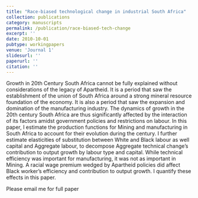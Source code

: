 ```yaml
---
title: "Race-biased technological change in industrial South Africa"
collection: publications
category: manuscripts
permalink: /publication/race-biased-tech-change
excerpt: ''
date: 2010-10-01
pubtype: workingpapers
venue: 'Journal 1'
slidesurl: ''
paperurl: ''
citation: ''
---
```

Growth in 20th Century South Africa cannot be fully explained without considerations of the legacy of Apartheid. It is a period that saw the establishment of the union of South Africa around a strong mineral resource foundation of the economy. It is also a period that saw the expansion and domination of the manufacturing industry. The dynamics of growth in the 20th century South Africa are thus significantly affected by the interaction of its factors amidst government policies and restrictions on labour. In this paper, I estimate the production functions for Mining and manufacturing in South Africa to account for their evolution during the century. I further estimate elasticities of substitution between White and Black labour as well capital and Aggregate labour, to decompose Aggregate technical change’s contribution to output growth by labour type and capital. While technical efficiency was important for manufacturing, it was not as important in Mining. A racial wage premium wedged by Apartheid policies did affect Black worker’s efficiency and contribution to output growth. I quantify these effects in this paper.

Please email me for full paper